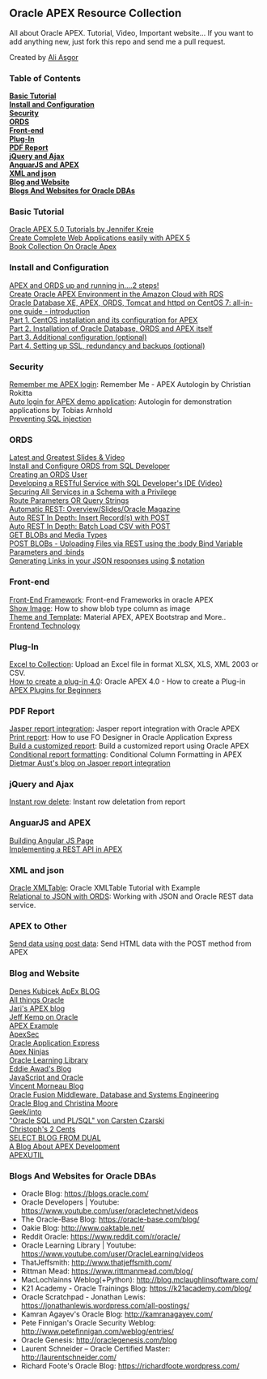## Oracle APEX Resource Collection

All about Oracle APEX. Tutorial, Video, Important website... If you want to add anything new, just fork this repo and send me a pull request.

Created by [Ali Asgor](http://asgor.net)

### Table of Contents
**[Basic Tutorial](#basic-tutorial)**<br>
**[Install and Configuration](#install-and-configuration)**<br>
**[Security](#security)**<br>
**[ORDS](#ords)**<br>
**[Front-end](#front-end)**<br>
**[Plug-In](#plug-in)**<br>
**[PDF Report](#pdf-report)**<br>
**[jQuery and Ajax](#jquery-and-ajax)**<br>
**[AnguarJS and APEX](#anguarjs-and-apex)**<br>
**[XML and json](#xml-and-json)**<br>
**[Blog and Website](#blog-and-website)**<br>
**[Blogs And Websites for Oracle DBAs](#blogs-and-websites-for-oracle-dbas)**<br>

### Basic Tutorial
[Oracle APEX 5.0 Tutorials by Jennifer Kreie](https://www.youtube.com/playlist?list=PL1MJdy9N8XJJDPSibIxQdeXajHb_DXMnD)<br>
[Create Complete Web Applications easily with APEX 5](https://www.udemy.com/create-web-apps-with-apex-5/)<br>
[Book Collection On Oracle Apex](https://apex.oracle.com/pls/apex/f?p=411:13)

### Install and Configuration
[APEX and ORDS up and running in....2 steps!](https://joelkallman.blogspot.com/2017/05/apex-and-ords-up-and-running-in2-steps.html)<br>
[Create Oracle APEX Environment in the Amazon Cloud with RDS](https://thecattlecrew.net/2019/06/06/create-oracle-apex-environment-in-the-amazon-cloud-with-rds:-part-1---overview/)<br>
[Oracle Database XE, APEX, ORDS, Tomcat and httpd on CentOS 7: all-in-one guide - introduction](https://dsavenko.me/oracledb-apex-ords-tomcat-httpd-centos7-all-in-one-guide-introduction/)<br>
[Part 1. CentOS installation and its configuration for APEX](https://dsavenko.me/oracledb-apex-ords-tomcat-httpd-centos7-all-in-one-guide-part-one)<br>
[Part 2. Installation of Oracle Database, ORDS and APEX itself](https://dsavenko.me/oracledb-apex-ords-tomcat-httpd-centos7-all-in-one-guide-part-two)<br>
[Part 3. Additional configuration (optional)](https://dsavenko.me/oracledb-apex-ords-tomcat-httpd-centos7-all-in-one-guide-part-three)<br>
[Part 4. Setting up SSL, redundancy and backups (optional)](https://dsavenko.me/oracledb-apex-ords-tomcat-httpd-centos7-all-in-one-guide-part-four)

### Security
[Remember me APEX login](http://rokitta.blogspot.de/2012/10/remember-me-apex-autologin.html): Remember Me - APEX Autologin by Christian Rokitta<br>
[Auto login for APEX demo application](http://www.apex-at-work.com/2016/01/autologin-for-demonstration-applications.html): Autologin for demonstration applications by Tobias Arnhold<br>
[Preventing SQL injection](http://dickdral.blogspot.com/2015/08/preventing-sql-injection-without-using.html)

### ORDS
[Latest and Greatest Slides & Video](https://www.thatjeffsmith.com/archive/2018/09/updated-oracle-rest-data-services-ords-slides-and-video)<br>
[Install and Configure ORDS from SQL Developer](http://www.thatjeffsmith.com/archive/2015/04/deploying-oracle-rest-data-services-from-oracle-sql-developer)<br>
[Creating an ORDS User](http://www.thatjeffsmith.com/archive/2016/10/creating-an-oracle-rest-data-services-user-with-the-sql-developer-role)<br>
[Developing a RESTful Service with SQL Developer's IDE (Video)](https://www.thatjeffsmith.com/archive/2017/05/developing-oracle-rest-data-services-with-sql-developer-4-2)<br>
[Securing All Services in a Schema with a Privilege](https://www.thatjeffsmith.com/archive/2018/10/ords-the-easy-way-to-protect-all-services-for-a-rest-enabled-schema/)<br>
[Route Parameters OR Query Strings](http://www.thatjeffsmith.com/archive/2017/03/a-tale-of-two-styles-of-uris-and-parameters-words/)<br>
[Automatic REST: Overview/Slides/Oracle Magazine](https://www.thatjeffsmith.com/archive/2017/03/auto-rest-with-ords-an-overview-and-whats-next/)<br>
[Auto REST In Depth: Insert Record(s) with POST](http://www.thatjeffsmith.com/archive/2016/11/rest-enabling-your-tables-insert-rows-via-post/)<br>
[Auto REST In Depth: Batch Load CSV with POST](https://www.thatjeffsmith.com/archive/2017/09/bulk-load-an-oracle-table-from-csv-via-rest/)<br>
[GET BLOBs and Media Types](http://www.thatjeffsmith.com/archive/2017/01/working-with-restful-services-blobs-and-media-types/)<br>
[POST BLOBs - Uploading Files via REST using the :body Bind Variable](https://www.thatjeffsmith.com/archive/2017/09/post-up-a-blob-to-an-oracle-table-via-rest/)<br>
[Parameters and :binds](http://www.thatjeffsmith.com/archive/2017/03/parameters-and-binds-for-your-restful-services/)<br>
[Generating Links in your JSON responses using $ notation](https://www.thatjeffsmith.com/archive/2017/05/ords-restful-services-and-uri/)<br>

### Front-end
[Front-End Framework](https://apexplained.wordpress.com/2013/11/20/front-end-frameworks-in-oracle-apex/): Front-end Frameworks in oracle APEX<br>
[Show Image](http://blog.hilandco.com/2010/05/how-to-show-blob-type-column-as-image.html): How to show blob type column as image<br>
[Theme and Template](http://vmorneau.me/): Material APEX, APEX Bootstrap and More..<br>
[Frontend Technology](https://technology.amis.nl/frontend-technology/)<br>

### Plug-In
[Excel to Collection](https://apex.oracle.com/pls/apex/f?p=33308:1::::::): Upload an Excel file in format XLSX, XLS, XML 2003 or CSV.<br>
[How to create a plug-in 4.0](http://www.inside-oracle-apex.com/oracle-apex-4-0-how-to-create-a-plug-in/): Oracle APEX 4.0 - How to create a Plug-in<br>
[APEX Plugins for Beginners](https://explorer.co.uk/apex-plugins-for-beginners/)

### PDF Report
[Jasper report integration](http://www.opal-consulting.de/apex/f?p=20090928:4:0::NO:::): Jasper report integration with Oracle APEX<br>
[Print report](http://www.apex-reports.com/apex.html): How to use FO Designer in Oracle Application Express<br>
[Build a customized report](http://www.codeproject.com/Articles/341528/Build-a-customized-report-using-Oracle-APEX): Build a customized report using Oracle APEX <br>
[Conditional report formatting](https://tylermuth.wordpress.com/2007/12/01/conditional-column-formatting-in-apex/): Conditional Column Formatting in APEX<br>
[Dietmar Aust's blog on Jasper report integration](http://daust.blogspot.com/search/label/JasperReports)

### jQuery and Ajax
[Instant row delete](https://apexplained.wordpress.com/2012/02/12/instant-row-deletion-from-report/): Instant row deletation from report

### AnguarJS and APEX
[Building Angular JS Page](http://www.modernapex.co.uk/building-an-angular-js-page-in-apex/)<br>
[Implementing a REST API in APEX](http://www.modernapex.co.uk/building-a-todo-app-with-rest/)

### XML and json
[Oracle XMLTable](http://viralpatel.net/blogs/oracle-xmltable-tutorial/): Oracle XMLTable Tutorial with Example <br>
[Relational to JSON with ORDS](https://jsao.io/2015/07/relational-to-json-with-ords/): Working with JSON and Oracle REST data service.

### APEX to Other
[Send data using post data](http://www.apex-at-work.com/2010/02/send-html-data-with-post-method-from.html): Send HTML data with the POST method from APEX

### Blog and Website
[Denes Kubicek ApEx BLOG](http://deneskubicek.blogspot.com/)<br>
[All things Oracle](http://allthingsoracle.com/)<br>
[Jari's APEX blog](http://jaris.blogsite.org/apex/f?p=BLOG:HOME:0)<br>
[Jeff Kemp on Oracle](http://jeffkemponoracle.com/)<br>
[APEX Example](https://apex.oracle.com/pls/apex/f?p=1983)<br>
[ApexSec](http://apexsec.recx.co.uk/)<br>
[Oracle Application Express](http://oracleapplicationexpress.com/)<br>
[Apex Ninjas](http://www.apexninjas.com/blog/)<br>
[Oracle Learning Library](https://apexapps.oracle.com/pls/apex/f?p=44785:1:102968211098702::NO)<br>
[Eddie Awad's Blog](http://awads.net/wp/)<br>
[JavaScript and Oracle](https://jsao.io/)<br>
[Vincent Morneau Blog](http://vmorneau.me/)<br>
[Oracle Fusion Middleware, Database and Systems Engineering](http://www.fmwadmin.com/)<br>
[Oracle Blog and Christina Moore](https://storm-petrel.com/orablog/)<br>
[Geek/into](http://geekinto.com/)<br>
["Oracle SQL und PL/SQL" von Carsten Czarski](https://sql-plsql-de.blogspot.com/)<br>
[Christoph's 2 Cents](https://ruepprich.com/)<br>
[SELECT BLOG FROM DUAL](http://dsavenko.me/)<br>
[A Blog About APEX Development](http://menn.ooo/)<br>
[APEXUTIL](https://apexutil.blogspot.com)<br>

### Blogs And Websites for Oracle DBAs
* Oracle Blog: https://blogs.oracle.com/
* Oracle Developers | Youtube: https://www.youtube.com/user/oracletechnet/videos
* The Oracle-Base Blog: https://oracle-base.com/blog/
* Oakie Blog: http://www.oaktable.net/
* Reddit Oracle: https://www.reddit.com/r/oracle/
* Oracle Learning Library | Youtube: https://www.youtube.com/user/OracleLearning/videos
* ThatJeffsmith: http://www.thatjeffsmith.com/
* Rittman Mead: https://www.rittmanmead.com/blog/
* MacLochlainns Weblog(+Python): http://blog.mclaughlinsoftware.com/
* K21 Academy - Oracle Trainings Blog: https://k21academy.com/blog/
* Oracle Scratchpad - Jonathan Lewis: https://jonathanlewis.wordpress.com/all-postings/
* Kamran Agayev's Oracle Blog: http://kamranagayev.com/
* Pete Finnigan's Oracle Security Weblog: http://www.petefinnigan.com/weblog/entries/
* Oracle Genesis: http://oraclegenesis.com/blog
* Laurent Schneider – Oracle Certified Master: http://laurentschneider.com/ 
* Richard Foote's Oracle Blog: https://richardfoote.wordpress.com/
